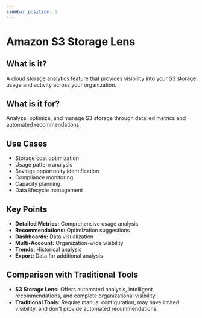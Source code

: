 ```yaml
---
sidebar_position: 2
---
```


# Amazon S3 Storage Lens

## What is it?
A cloud storage analytics feature that provides visibility into your S3 storage usage and activity across your organization.

## What is it for?
Analyze, optimize, and manage S3 storage through detailed metrics and automated recommendations.

## Use Cases
- Storage cost optimization
- Usage pattern analysis
- Savings opportunity identification
- Compliance monitoring
- Capacity planning
- Data lifecycle management

## Key Points
- **Detailed Metrics:** Comprehensive usage analysis
- **Recommendations:** Optimization suggestions
- **Dashboards:** Data visualization
- **Multi-Account:** Organization-wide visibility
- **Trends:** Historical analysis
- **Export:** Data for additional analysis

## Comparison with Traditional Tools
- **S3 Storage Lens:** Offers automated analysis, intelligent recommendations, and complete organizational visibility.
- **Traditional Tools:** Require manual configuration, may have limited visibility, and don't provide automated recommendations. 